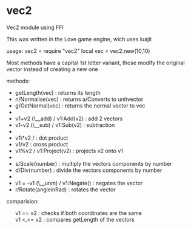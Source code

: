 # vec2
Vec2 module using FFI

This was written in the Love game engine, wich uses luajit

usage:
vec2 = require "vec2"
local vec = vec2.new(10,10)

Most methods have a capital 1st letter variant, those modify the original vector instead of creating a new one
<style>
  .list = {
    list-style-type:none;
  }
</style>
methods:
 <ul class = "list">
  <li>getLength(vec) : returns its length</li>
  <li>n/Normalise(vec) : returns a/Converts to unitvector</li>
  <li>g/GetNormal(vec) : returns the normal vector to vec</li>
  <li></li>
  <li>v1+v2 (\__add) / v1:Add(v2) : add 2 vectors</li>
  <li>v1-v2 (\__sub) / v1:Sub(v2) : subtraction</li>
  <li></li>
  <li>v1\*v2 / : dot product</li>
  <li>v1/v2 : cross product</li>
  <li>v1%v2 / v1:Project(v2) : projects v2 onto v1</li>
  <li></li>
  <li>s/Scale(number) : multiply the vectors components by number</li>
  <li>d/Div(number) : divide the vectors components by number</li>
  <li></li>
  <li>v1 = -v1 (\__unm) / v1:Negate() : negates the vector</li>
  <li>r/Rotate(angleinRad) : rotates the vector</li>
 </ul>
 
 comparision:
 <ul style = "list-style-type:none;">
  <li>v1 == v2 : checks if both coordinates are the same</li>
  <li>v1 <,<= v2 : compares getLength of the vectors</li>
 <ul>
